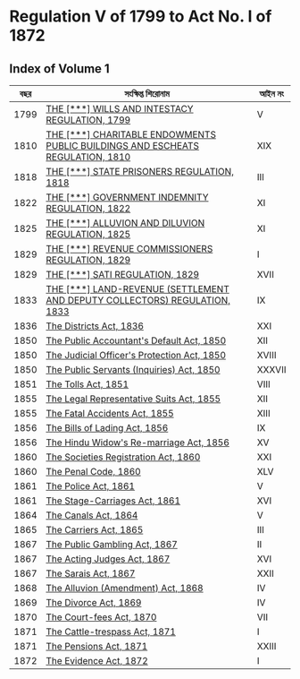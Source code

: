 # Regulation V of 1799 to Act No. I of 1872
## Index of Volume 1
| বছর | সংক্ষিপ্ত শিরোনাম | আইন নং |
| --- | --- | --- |
| 1799 | [THE [***] WILLS AND INTESTACY REGULATION, 1799](/laws/volume-1/act-details-1315/) | V |
| 1810 | [THE  [***] CHARITABLE ENDOWMENTS PUBLIC BUILDINGS AND ESCHEATS REGULATION, 1810](/laws/volume-1/act-details-1316/) | XIX |
| 1818 | [THE [***] STATE PRISONERS REGULATION, 1818](/laws/volume-1/act-details-1317/) | III |
| 1822 | [THE [***] GOVERNMENT INDEMNITY REGULATION, 1822](/laws/volume-1/act-details-1318/) | XI |
| 1825 | [THE [***] ALLUVION AND DILUVION REGULATION, 1825](/laws/volume-1/act-details-1319/) | XI |
| 1829 | [THE [***] REVENUE COMMISSIONERS REGULATION, 1829](/laws/volume-1/act-details-1320/) | I |
| 1829 | [THE [***] SATI REGULATION, 1829](/laws/volume-1/act-details-1321/) | XVII |
| 1833 | [THE [***] LAND-REVENUE (SETTLEMENT AND DEPUTY COLLECTORS) REGULATION, 1833](/laws/volume-1/act-details-1322/) | IX |
| 1836 | [The Districts Act, 1836](/laws/volume-1/act-details-1/) | XXI |
| 1850 | [The Public Accountant's Default Act, 1850](/laws/volume-1/act-details-2/) | XII |
| 1850 | [The Judicial Officer's Protection Act, 1850](/laws/volume-1/act-details-3/) | XVIII |
| 1850 | [The Public Servants (Inquiries) Act, 1850](/laws/volume-1/act-details-4/) | XXXVII |
| 1851 | [The Tolls Act, 1851](/laws/volume-1/act-details-5/) | VIII |
| 1855 | [The Legal Representative Suits Act, 1855](/laws/volume-1/act-details-6/) | XII |
| 1855 | [The Fatal Accidents Act, 1855](/laws/volume-1/act-details-7/) | XIII |
| 1856 | [The Bills of Lading Act, 1856](/laws/volume-1/act-details-8/) | IX |
| 1856 | [The Hindu Widow's Re-marriage Act, 1856](/laws/volume-1/act-details-9/) | XV |
| 1860 | [The Societies Registration Act, 1860](/laws/volume-1/act-details-10/) | XXI |
| 1860 | [The Penal Code, 1860](/laws/volume-1/act-details-11/) | XLV |
| 1861 | [The Police Act, 1861](/laws/volume-1/act-details-12/) | V |
| 1861 | [The Stage-Carriages Act, 1861](/laws/volume-1/act-details-13/) | XVI |
| 1864 | [The Canals Act, 1864](/laws/volume-1/act-details-14/) | V |
| 1865 | [The Carriers Act, 1865](/laws/volume-1/act-details-15/) | III |
| 1867 | [The Public Gambling Act, 1867](/laws/volume-1/act-details-16/) | II |
| 1867 | [The Acting Judges Act, 1867](/laws/volume-1/act-details-17/) | XVI |
| 1867 | [The Sarais Act, 1867](/laws/volume-1/act-details-18/) | XXII |
| 1868 | [The Alluvion (Amendment) Act, 1868](/laws/volume-1/act-details-19/) | IV |
| 1869 | [The Divorce Act, 1869](/laws/volume-1/act-details-20/) | IV |
| 1870 | [The Court-fees Act, 1870](/laws/volume-1/act-details-21/) | VII |
| 1871 | [The Cattle-trespass Act, 1871](/laws/volume-1/act-details-22/) | I |
| 1871 | [The Pensions Act, 1871](/laws/volume-1/act-details-23/) | XXIII |
| 1872 | [The Evidence Act, 1872](/laws/volume-1/act-details-24/) | I |
